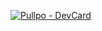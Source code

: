 [![Pullpo - DevCard](https://devcard.pullpo.io/api?user_id=cfht4qs3iojc73anm5mg&custom_title=Francesc%20Holly%20%40%20Pullpo&custom_subtitle=Cofounder%20%26%20CTO&show_icons=true&disable_animations=false&title_color=e9b207&text_color=80c8ff&icon_color=f778f7&ring_color=80c8ff&bg_color=0,141439,570000&image_url=https%3A%2F%2Flh3.googleusercontent.com%2Fu%2F1%2Fdrive-viewer%2FAITFw-zuVrfjr9pKtrOoaj7k3Ss-FL86JhYrkn-ClXhNMt84XICt27AFwB9FCIIt80d_Ib2T06h4IB513SwT_FRCa1Ny_zkydQ%3Dw1920-h918)](https://pullpo.io/products/devcard)

<!--
**CescHolly/CescHolly** is a ✨ _special_ ✨ repository because its `README.md` (this file) appears on your GitHub profile.

Here are some ideas to get you started:

- 🔭 I’m currently working on ...
- 🌱 I’m currently learning ...
- 👯 I’m looking to collaborate on ...
- 🤔 I’m looking for help with ...
- 💬 Ask me about ...
- 📫 How to reach me: ...
- 😄 Pronouns: ...
- ⚡ Fun fact: ...
-->
